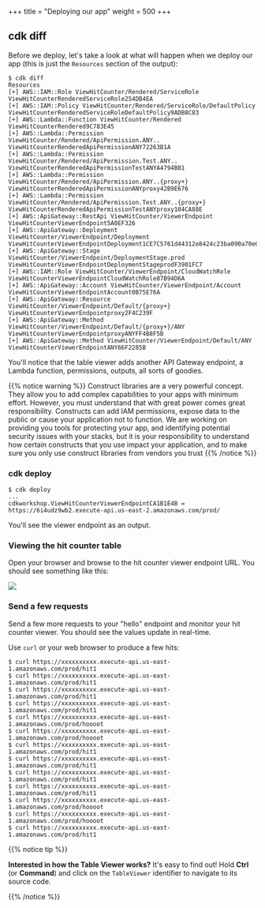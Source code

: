 +++
title = "Deploying our app"
weight = 500
+++

## cdk diff

Before we deploy, let's take a look at what will happen when we deploy our app
(this is just the `Resources` section of the output):

```
$ cdk diff
Resources
[+] AWS::IAM::Role ViewHitCounter/Rendered/ServiceRole ViewHitCounterRenderedServiceRole254DB4EA 
[+] AWS::IAM::Policy ViewHitCounter/Rendered/ServiceRole/DefaultPolicy ViewHitCounterRenderedServiceRoleDefaultPolicy9ADB8C83 
[+] AWS::Lambda::Function ViewHitCounter/Rendered ViewHitCounterRendered9C783E45 
[+] AWS::Lambda::Permission ViewHitCounter/Rendered/ApiPermission.ANY.. ViewHitCounterRenderedApiPermissionANY72263B1A 
[+] AWS::Lambda::Permission ViewHitCounter/Rendered/ApiPermission.Test.ANY.. ViewHitCounterRenderedApiPermissionTestANYA4794B81 
[+] AWS::Lambda::Permission ViewHitCounter/Rendered/ApiPermission.ANY..{proxy+} ViewHitCounterRenderedApiPermissionANYproxy42B9E676 
[+] AWS::Lambda::Permission ViewHitCounter/Rendered/ApiPermission.Test.ANY..{proxy+} ViewHitCounterRenderedApiPermissionTestANYproxy104CA88E 
[+] AWS::ApiGateway::RestApi ViewHitCounter/ViewerEndpoint ViewHitCounterViewerEndpoint5A0EF326 
[+] AWS::ApiGateway::Deployment ViewHitCounter/ViewerEndpoint/Deployment ViewHitCounterViewerEndpointDeployment1CE7C5761d44312e8424c23ba090a70e0962c36f 
[+] AWS::ApiGateway::Stage ViewHitCounter/ViewerEndpoint/DeploymentStage.prod ViewHitCounterViewerEndpointDeploymentStageprodF3901FC7 
[+] AWS::IAM::Role ViewHitCounter/ViewerEndpoint/CloudWatchRole ViewHitCounterViewerEndpointCloudWatchRole87B94D6A 
[+] AWS::ApiGateway::Account ViewHitCounter/ViewerEndpoint/Account ViewHitCounterViewerEndpointAccount0B75E76A 
[+] AWS::ApiGateway::Resource ViewHitCounter/ViewerEndpoint/Default/{proxy+} ViewHitCounterViewerEndpointproxy2F4C239F 
[+] AWS::ApiGateway::Method ViewHitCounter/ViewerEndpoint/Default/{proxy+}/ANY ViewHitCounterViewerEndpointproxyANYFF4B8F5B 
[+] AWS::ApiGateway::Method ViewHitCounter/ViewerEndpoint/Default/ANY ViewHitCounterViewerEndpointANY66F2285B 
```

You'll notice that the table viewer adds another API Gateway endpoint, a Lambda
function, permissions, outputs, all sorts of goodies.

{{% notice warning %}} Construct libraries are a very powerful concept. They
allow you to add complex capabilities to your apps with minimum effort. However,
you must understand that with great power comes great responsibility. Constructs
can add IAM permissions, expose data to the public or cause your application not
to function. We are working on providing you tools for protecting your app, and
identifying potential security issues with your stacks, but it is your
responsibility to understand how certain constructs that you use impact your
application, and to make sure you only use construct libraries from vendors you
trust  {{% /notice %}}

### cdk deploy

```
$ cdk deploy
...
cdkworkshop.ViewHitCounterViewerEndpointCA1B1E4B = https://6i4udz9wb2.execute-api.us-east-2.amazonaws.com/prod/
```

You'll see the viewer endpoint as an output.

### Viewing the hit counter table

Open your browser and browse to the hit counter viewer endpoint URL. You should
see something like this:

![](./viewer1.png)

### Send a few requests

Send a few more requests to your "hello" endpoint and monitor your hit counter
viewer. You should see the values update in real-time.

Use `curl` or your web browser to produce a few hits:

```
$ curl https://xxxxxxxxxx.execute-api.us-east-1.amazonaws.com/prod/hit1
$ curl https://xxxxxxxxxx.execute-api.us-east-1.amazonaws.com/prod/hit1
$ curl https://xxxxxxxxxx.execute-api.us-east-1.amazonaws.com/prod/hit1
$ curl https://xxxxxxxxxx.execute-api.us-east-1.amazonaws.com/prod/hit1
$ curl https://xxxxxxxxxx.execute-api.us-east-1.amazonaws.com/prod/hoooot
$ curl https://xxxxxxxxxx.execute-api.us-east-1.amazonaws.com/prod/hoooot
$ curl https://xxxxxxxxxx.execute-api.us-east-1.amazonaws.com/prod/hit1
$ curl https://xxxxxxxxxx.execute-api.us-east-1.amazonaws.com/prod/hit1
$ curl https://xxxxxxxxxx.execute-api.us-east-1.amazonaws.com/prod/hit1
$ curl https://xxxxxxxxxx.execute-api.us-east-1.amazonaws.com/prod/hit1
$ curl https://xxxxxxxxxx.execute-api.us-east-1.amazonaws.com/prod/hoooot
$ curl https://xxxxxxxxxx.execute-api.us-east-1.amazonaws.com/prod/hoooot
$ curl https://xxxxxxxxxx.execute-api.us-east-1.amazonaws.com/prod/hit1
```

{{% notice tip %}}

**Interested in how the Table Viewer works?** It's easy to find out!
Hold **Ctrl** (or **Command**) and click on the `TableViewer`
identifier to navigate to its source code.

{{% /notice %}}
